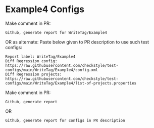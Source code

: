 # Example4 Configs
Make comment in PR:
```
Github, generate report for WriteTag/Example4
```
OR as alternate:
Paste below given to PR description to use such test configs:
```
Report label: WriteTag/Example4
Diff Regression config: https://raw.githubusercontent.com/checkstyle/test-configs/main/WriteTag/Example4/config.xml
Diff Regression projects: https://raw.githubusercontent.com/checkstyle/test-configs/main/WriteTag/Example4/list-of-projects.properties
```
Make comment in PR:
```
Github, generate report
```
OR
```
Github, generate report for configs in PR description
```
